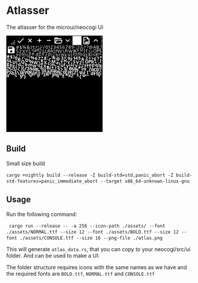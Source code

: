 # Atlasser
The atlasser for the microui/neocogi UI

![Atlas](docs/atlas.png)
## Build

Small size build

```
cargo +nightly build --release -Z build-std=std,panic_abort -Z build-std-features=panic_immediate_abort --target x86_64-unknown-linux-gnu
```

## Usage
Run the following command:
```
 cargo run --release -- -a 256 --icon-path ./assets/ --font ./assets/NORMAL.ttf --size 12 --font ./assets/BOLD.ttf --size 12 --font ./assets/CONSOLE.ttf --size 16 --png-file ./atlas.png 
```

This will generate `atlas_data.rs`, that you can copy to your neocogi/src/ui folder. And can be used to make a UI:

The folder structure requires icons with the same names as we have and the required fonts are `BOLD.ttf`, `NORMAL.ttf` and `CONSOLE.ttf`
